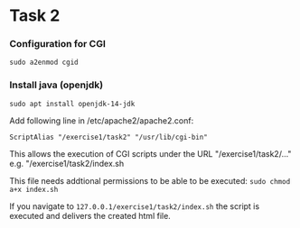 # Task 2

### Configuration for CGI

`sudo a2enmod cgid`

### Install java (openjdk)
`sudo apt install openjdk-14-jdk`

Add following line in /etc/apache2/apache2.conf:

`ScriptAlias "/exercise1/task2" "/usr/lib/cgi-bin"`

This allows the execution of CGI scripts under the URL "/exercise1/task2/..." e.g. "/exercise1/task2/index.sh

This file needs addtional permissions to be able to be executed: `sudo chmod a+x index.sh`

If you navigate to `127.0.0.1/exercise1/task2/index.sh` the script is executed and delivers the created html file.  

